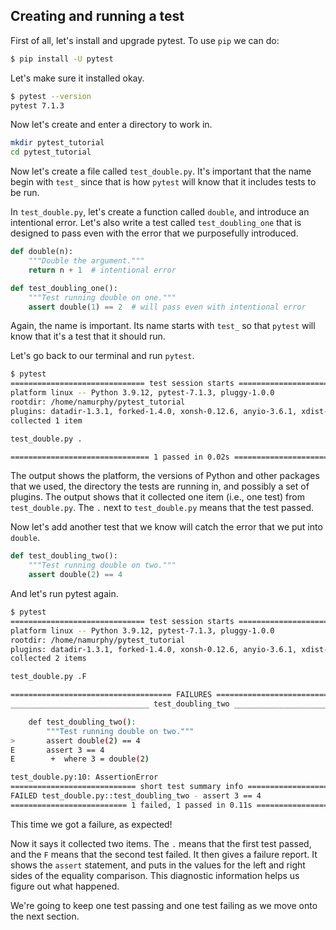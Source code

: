 ## Creating and running a test

First of all, let's install and upgrade pytest. To use `pip` we can do:

```bash
$ pip install -U pytest
```

Let's make sure it installed okay. 

```bash
$ pytest --version
pytest 7.1.3
```

Now let's create and enter a directory to work in.

```bash
mkdir pytest_tutorial
cd pytest_tutorial
```

Now let's create a file called `test_double.py`.  It's important that the
name begin with `test_` since that is how `pytest` will know that it
includes tests to be run.  

In `test_double.py`, let's create a function called `double`, and 
introduce an intentional error.  Let's also write a test called 
`test_doubling_one` that is designed to pass even with the error that
we purposefully introduced. 

```python
def double(n):
    """Double the argument."""
    return n + 1  # intentional error

def test_doubling_one():
    """Test running double on one."""
    assert double(1) == 2  # will pass even with intentional error
```

Again, the name is important. Its name starts with `test_` so that 
`pytest` will know that it's a test that it  should run. 

Let's go back to our terminal and run `pytest`.

```bash
$ pytest
============================== test session starts ===============================
platform linux -- Python 3.9.12, pytest-7.1.3, pluggy-1.0.0
rootdir: /home/namurphy/pytest_tutorial
plugins: datadir-1.3.1, forked-1.4.0, xonsh-0.12.6, anyio-3.6.1, xdist-2.5.0
collected 1 item                                                                 

test_double.py .                                                           [100%]

=============================== 1 passed in 0.02s ================================
```

The output shows the platform, the versions of Python and other packages
that we used, the directory the tests are running in, and possibly a set
of plugins. The output shows that it collected one item (i.e., one test)
from `test_double.py`. The `.` next to `test_double.py` means that the
test passed.

Now let's add another test that we know will catch the error that we put
into `double`.

```python
def test_doubling_two():
    """Test running double on two."""
    assert double(2) == 4
```

And let's run pytest again.

```bash
$ pytest
============================== test session starts ===============================
platform linux -- Python 3.9.12, pytest-7.1.3, pluggy-1.0.0
rootdir: /home/namurphy/pytest_tutorial
plugins: datadir-1.3.1, forked-1.4.0, xonsh-0.12.6, anyio-3.6.1, xdist-2.5.0
collected 2 items                                                                

test_double.py .F                                                          [100%]

==================================== FAILURES ====================================
_______________________________ test_doubling_two ________________________________

    def test_doubling_two():
        """Test running double on two."""
>       assert double(2) == 4
E       assert 3 == 4
E        +  where 3 = double(2)

test_double.py:10: AssertionError
============================ short test summary info =============================
FAILED test_double.py::test_doubling_two - assert 3 == 4
========================== 1 failed, 1 passed in 0.11s ===========================

```

This time we got a failure, as expected!

Now it says it collected two items.  The `.` means that the first test
passed, and the `F` means that the second test failed. It then gives a
failure report. It shows the `assert` statement, and puts in the values
for the left and right sides of the equality comparison. This diagnostic
information helps us figure out what happened.

We're going to keep one test passing and one test failing as we move
onto the next section.

